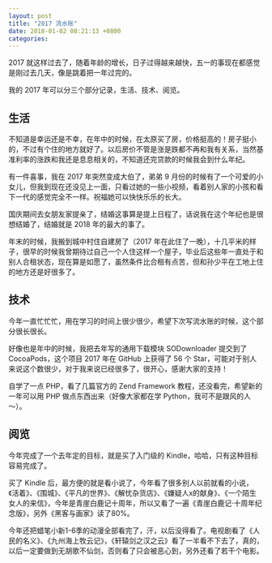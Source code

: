 ```yaml
---
layout: post
title: "2017 流水账"
date: 2018-01-02 08:21:13 +0800
categories:
---
```


2017 就这样过去了，随着年龄的增长，日子过得越来越快，五一的事现在都感觉是刚过去几天，像是跳着把一年过完的。

我的 2017 年可以分三个部分记录，生活、技术、阅览。

## 生活

不知道是幸运还是不幸，在年中的时候，在太原买了房，价格挺高的！房子挺小的，不过有个住的地方就好了。以后房价不管是涨是跌都不再和我有关系，当然基准利率的涨跌和我还是息息相关的，不知道还完贷款的时候我会到什么年纪。

有一件喜事，我在 2017 年突然变成大伯了，弟弟 9 月份的时候有了一个可爱的小女儿，但我到现在还没见上一面，只看过她的一些小视频，看着别人家的小孩和看下一代的感觉完全不一样。祝福她可以快快乐乐的长大。

国庆期间去女朋友家提亲了，结婚这事算是提上日程了，话说我在这个年纪也是很想结婚了，结婚就是 2018 年的最大的事了。

年末的时候，我搬到城中村住自建房了（2017 年在此住了一晚），十几平米的样子，很早的时候我曾期待过自己一个人住这样一个屋子，毕业后这些年一直处于和别人合租状态，现在算是如愿了，虽然条件比合租有点苦，但和孙少平在工地上住的地方还是好很多了。

## 技术

今年一直忙忙忙，用在学习的时间上很少很少，希望下次写流水账的时候，这个部分很长很长。

好像也是年中的时候，我把去年写的通用下载模块 SODownloader 提交到了 CocoaPods，这个项目 2017 年在 GitHub 上获得了 56 个 Star，可能对于别人来说这个数很少，对于我来说已经很多了，很开心，感谢大家的支持！

自学了一点 PHP，看了几篇官方的 Zend Framework 教程，还没看完，希望新的一年可以用 PHP 做点东西出来（好像大家都在学 Python，我可不是跟风的人～）。

## 阅览

今年完成了一个去年定的目标，就是买了入门级的 Kindle，哈哈，只有这种目标容易完成了。

买了 Kindle 后，最方便的就是看小说了，今年看了很多别人以前就看的小说，《活着》、《围城》、《平凡的世界》、《解忧杂货店》、《嫌疑人x的献身》、《一个陌生女人的来信》，今年是青崖白鹿记十周年，所以又看了一遍《青崖白鹿记·十周年纪念版》，另外《黑客与画家》读了80%。

今年还把蜡笔小新1-6季的动漫全部看完了，汗，以后没得看了。电视剧看了《人民的名义》、《九州海上牧云记》，《轩辕剑之汉之云》看了一半看不下去了，真的，以后一定要做到无胡歌不仙剑，否则看了只会被恶心到，另外还看了若干个电影。

